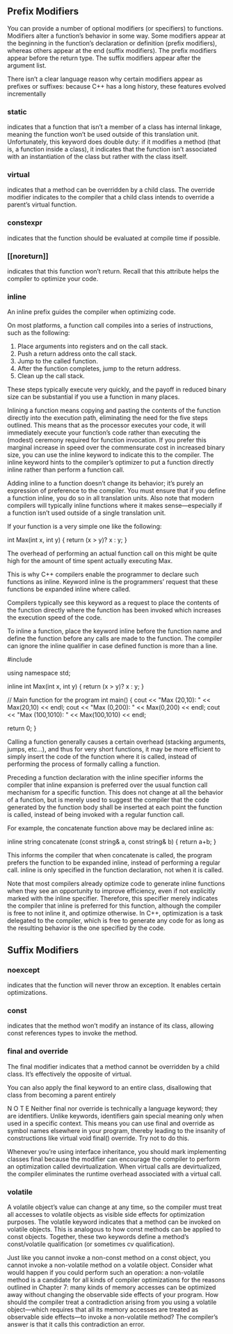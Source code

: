 ## Prefix Modifiers
You can provide a number of optional modifiers (or specifiers) to functions.
Modifiers alter a function’s behavior in some way. Some modifiers appear at
the beginning in the function’s declaration or definition (prefix modifiers),
whereas others appear at the end (suffix modifiers). The prefix modifiers
appear before the return type. The suffix modifiers appear after the argument list.

There isn’t a clear language reason why certain modifiers appear as
prefixes or suffixes: because C++ has a long history, these features evolved
incrementally

### static
indicates that a function that isn’t a member of a class has internal linkage, meaning the function won’t be used outside of this translation unit. Unfortunately, this keyword does double duty: if it modifies a method (that is, a function inside a class), it indicates that the function isn’t associated with an instantiation of the class but rather with the class itself.

### virtual
indicates that a method can be overridden by a child class. The override modifier indicates to the compiler that a child class intends to override a parent’s virtual function.

### constexpr
indicates that the function should be evaluated at compile time if possible.

### [[noreturn]]
indicates that this function won’t return. Recall that this attribute helps the compiler to optimize your code.


### inline
An inline prefix guides the compiler when optimizing code.

On most platforms, a function call compiles into a series of instructions,
such as the following:
1. Place arguments into registers and on the call stack.
2. Push a return address onto the call stack.
3. Jump to the called function.
4. After the function completes, jump to the return address.
5. Clean up the call stack.

These steps typically execute very quickly, and the payoff in reduced binary size can be substantial if you use a function in many places.

Inlining a function means copying and pasting the contents of the function directly into the execution path, eliminating the need for the five steps outlined. This means that as the processor executes your code, it will immediately execute your function’s code rather than executing the (modest) ceremony required for function invocation. If you prefer this marginal increase in speed over the commensurate cost in increased binary size, you can use the inline keyword to indicate this to the compiler. The inline keyword hints to the compiler’s optimizer to put a function directly inline rather than perform a function call.

Adding inline to a function doesn’t change its behavior; it’s purely an expression of preference to the compiler. You must ensure that if you define a function inline, you do so in all translation units. Also note that modern compilers will typically inline functions where it makes sense—especially if a function isn’t used outside of a single translation unit.


If your function is a very simple one like the following:

  int Max(int x, int y) {
     return (x > y)? x : y;
  }

The overhead of performing an actual function call on this might be quite high for the amount of time spent actually executing Max.

This is why C++ compilers enable the programmer to declare such functions as inline. Keyword inline is the programmers’ request that these functions be expanded inline where called.

Compilers typically see this keyword as a request to place the contents of the function directly where the function has been invoked which increases the execution speed of the code.

To inline a function, place the keyword inline before the function name and define the function before any calls are made to the function. The compiler can ignore the inline qualifier in case defined function is more than a line.

 #include <iostream>

using namespace std;

inline int Max(int x, int y) {
   return (x > y)? x : y;
}

// Main function for the program
int main() {
   cout << "Max (20,10): " << Max(20,10) << endl;
   cout << "Max (0,200): " << Max(0,200) << endl;
   cout << "Max (100,1010): " << Max(100,1010) << endl;

   return 0;
}

Calling a function generally causes a certain overhead (stacking arguments, jumps, etc...), and thus for very short functions, it may be more efficient to simply insert the code of the function where it is called, instead of performing the process of formally calling a function.

Preceding a function declaration with the inline specifier informs the compiler that inline expansion is preferred over the usual function call mechanism for a specific function. This does not change at all the behavior of a function, but is merely used to suggest the compiler that the code generated by the function body shall be inserted at each point the function is called, instead of being invoked with a regular function call.

For example, the concatenate function above may be declared inline as:

  inline string concatenate (const string& a, const string& b)
  {
    return a+b;
  }

This informs the compiler that when concatenate is called, the program prefers the function to be expanded inline, instead of performing a regular call. inline is only specified in the function declaration, not when it is called.

Note that most compilers already optimize code to generate inline functions when they see an opportunity to improve efficiency, even if not explicitly marked with the inline specifier. Therefore, this specifier merely indicates the compiler that inline is preferred for this function, although the compiler is free to not inline it, and optimize otherwise. In C++, optimization is a task delegated to the compiler, which is free to generate any code for as long as the resulting behavior is the one specified by the code.


## Suffix Modifiers

### noexcept
indicates that the function will never throw an exception. It enables certain optimizations.

### const
indicates that the method won’t modify an instance of its class, allowing const references types to invoke the method.


### final and override
The final modifier indicates that a method cannot be overridden by a child
class. It’s effectively the opposite of virtual.

You can also apply the final keyword to an entire class, disallowing that
class from becoming a parent entirely

N O T E
Neither final nor override is technically a language keyword; they are identifiers. Unlike keywords, identifiers gain special meaning only when used in a specific context. This means you can use final and override as symbol names elsewhere in your program, thereby leading to the insanity of constructions like virtual void final() override. Try not to do this.


Whenever you’re using interface inheritance, you should mark implementing classes final because the modifier can encourage the compiler to perform an optimization called devirtualization. When virtual calls are devirtualized, the compiler eliminates the runtime overhead associated with a virtual call.

### volatile
A volatile object’s value can change at any time, so the compiler must treat all accesses to volatile objects as visible side effects for optimization purposes. The volatile keyword indicates that a method can be invoked on volatile objects. This is analogous to how const methods can be applied to const objects. Together, these two keywords define a method’s const/volatile qualification (or sometimes cv qualification).

Just like you cannot invoke a non-const
method on a const object, you cannot invoke a non-volatile method on a
volatile object. Consider what would happen if you could perform such an
operation: a non-volatile method is a candidate for all kinds of compiler
optimizations for the reasons outlined in Chapter 7: many kinds of memory
accesses can be optimized away without changing the observable side effects
of your program.
How should the compiler treat a contradiction arising from you using a
volatile object—which requires that all its memory accesses are treated as
observable side effects—to invoke a non-volatile method? The compiler’s
answer is that it calls this contradiction an error.
